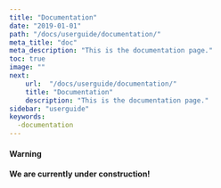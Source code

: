 ```yaml
---
title: "Documentation"
date: "2019-01-01"
path: "/docs/userguide/documentation/"
meta_title: "doc"
meta_description: "This is the documentation page."
toc: true
image: ""
next:
    url:  "/docs/userguide/documentation/"
    title: "Documentation"
    description: "This is the documentation page."
sidebar: "userguide"
keywords:
  -documentation
---
```


<a class="sbox" target="_blank" rel="noopener">
    <div class="sbox-content">
    	<h4><b>Warning<b><h4>
    	<p>We are currently under construction!</p>
    </div>
</a>
